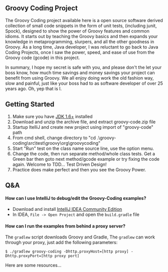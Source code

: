 ## Groovy Coding Project ##

The Groovy Coding project available here is a open source software derived
collection of small code snippets in the form of unit tests,
(including junit, Spock), designed to show the power of Groovy features and common idioms.
It starts out by teaching the Groovy basics and then expands your knowledge
in metaprogramming, slurpers, and all the other goodness in Groovy.
As a long time, Java developer, I was reluctant to go back to Java Coding Projects,
once I saw the power, speed, and ease of use from the Groovy code (gcode) in this project.

In summary, I hope my secret is safe with you, and please don't the let your boss know,
how much time savings and money savings your project can benefit from using Groovy.
We all enjoy doing work the old fashion way, slow and painful,
just like your boss had to as software developer of over 25 years ago.
Oh, yep that is I.

## Getting Started ##
1.  Make sure you have [JDK 1.6+][jdk] installed 
2.  Download and unzip the archive file, and extract groovy-code.zip file
3.  Startup ItelliJ and create new project using import of "groovy-code" path
4.  From cmd shell, change directory to "cd .\groovy-coding\src\test\groovy\org\groovycoding"
5.  Start "Run" test on the class name source line, use the option menu.
6.  Change the code, then run separate method/whole class tests.
    Get a Green bar then goto next method/gcode example or try fixing the code again.
    Welcome to TDD... Test Driven Design!
7.  Practice does make perfect and then you see the Groovy Power.

## Q&A ##

#### How can I use IntelliJ to debug/edit the Groovy-Coding examples? ####

* Download and install [IntelliJ IDEA Community Edition][ideac]
* In IDEA, `File -> Open Project` and open the `build.gradle` file

#### How can I run the examples from behind a proxy server? ####

The `gradlew` script downloads Groovy and Gradle,
The `gradlew` can work through your proxy, just add the following parameters:
```
$ ./gradlew groovy-coding -Dhttp.proxyHost=[http proxy] -Dhttp.proxyPort=[http proxy port]
```

Here are some resources...

[jdk]: http://www.oracle.com/technetwork/java/javase/downloads/index.html
[ideac]: http://www.jetbrains.com/idea/download/
